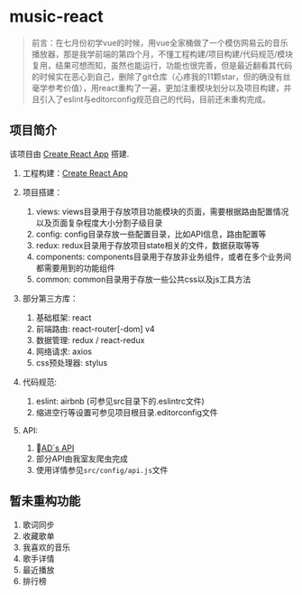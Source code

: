 # music-react

> 前言：在七月份初学vue的时候，用vue全家桶做了一个模仿网易云的音乐播放器，那是我学前端的第四个月，不懂工程构建/项目构建/代码规范/模块复用，结果可想而知，虽然也能运行，功能也很完善，但是最近翻看其代码的时候实在恶心到自己，删除了git仓库（心疼我的11颗star，但的确没有丝毫学参考价值），用react重构了一遍，更加注重模块划分以及项目构建，并且引入了eslint与editorconfig规范自己的代码，目前还未重构完成。

## 项目简介

该项目由 [Create React App](https://github.com/facebookincubator/create-react-app) 搭建.

1. 工程构建：[Create React App](https://github.com/facebookincubator/create-react-app)

2. 项目搭建：

    1. views: views目录用于存放项目功能模块的页面，需要根据路由配置情况以及页面复杂程度大小分割子级目录
    2. config: config目录存放一些配置目录，比如API信息，路由配置等
    3. redux: redux目录用于存放项目state相关的文件，数据获取等等
    4. components: components目录用于存放非业务组件，或者在多个业务间都需要用到的功能组件
    5. common: common目录用于存放一些公共css以及js工具方法

3. 部分第三方库：

    1. 基础框架: react
    2. 前端路由: react-router[-dom] v4
    3. 数据管理: redux / react-redux
    4. 网络请求: axios
    5. css预处理器: stylus

4. 代码规范:

    1. eslint: airbnb (可参见src目录下的.eslintrc文件)
    2. 缩进空行等设置可参见项目根目录.editorconfig文件

5. API:

    1. [AD`s API](https://api.imjad.cn/cloudmusic.md)
    2. 部分API由我室友爬虫完成
    3. 使用详情参见`src/config/api.js`文件

## 暂未重构功能

1. 歌词同步
2. 收藏歌单
3. 我喜欢的音乐
4. 歌手详情
5. 最近播放
6. 排行榜


